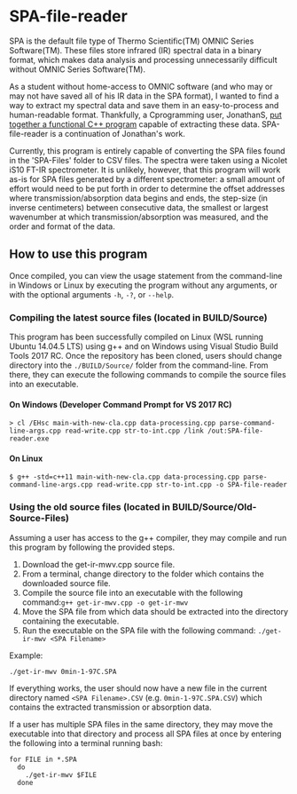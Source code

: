 # SPA-file-reader

SPA is the default file type of Thermo Scientific(TM) OMNIC Series Software(TM). These files store infrared (IR) spectral data in a binary format, which makes data analysis and processing unnecessarily difficult without OMNIC Series Software(TM).

As a student without home-access to OMNIC software (and who may or may not have saved all of his IR data in the SPA format), I wanted to find a way to extract my spectral data and save them in an easy-to-process and human-readable format. Thankfully, a Cprogramming user, JonathanS, [put together a functional C++ program](https://cboard.cprogramming.com/cplusplus-programming/152474-reading-ir-spectrosopy-file-spa-file-unknown-binary-file.html) capable of extracting these data. SPA-file-reader is a continuation of Jonathan's work.

Currently, this program is entirely capable of converting the SPA files found in the 'SPA-Files' folder to CSV files. The spectra were taken using a Nicolet iS10 FT-IR spectrometer. It is unlikely, however, that this program will work as-is for SPA files generated by a different spectrometer: a small amount of effort would need to be put forth in order to determine the offset addresses where transmission/absorption data begins and ends, the step-size (in inverse centimeters) between consecutive data, the smallest or largest wavenumber at which transmission/absorption was measured, and the order and format of the data.

## How to use this program

Once compiled, you can view the usage statement from the command-line in Windows or Linux by executing the program without any arguments, or with the optional arguments `-h`, `-?`, or `--help`.

### Compiling the latest source files (located in BUILD/Source)

This program has been successfully compiled on Linux (WSL running Ubuntu 14.04.5 LTS) using g++ and on Windows using Visual Studio Build Tools 2017 RC. Once the repository has been cloned, users should change directory into the `./BUILD/Source/` folder from the command-line. From there, they can execute the following commands to compile the source files into an executable.

#### On Windows (Developer Command Prompt for VS 2017 RC)
```
> cl /EHsc main-with-new-cla.cpp data-processing.cpp parse-command-line-args.cpp read-write.cpp str-to-int.cpp /link /out:SPA-file-reader.exe
```

#### On Linux
```
$ g++ -std=c++11 main-with-new-cla.cpp data-processing.cpp parse-command-line-args.cpp read-write.cpp str-to-int.cpp -o SPA-file-reader
```

### Using the old source files (located in BUILD/Source/Old-Source-Files)

Assuming a user has access to the g++ compiler, they may compile and run this program by following the provided steps.

1. Download the get-ir-mwv.cpp source file.
2. From a terminal, change directory to the folder which contains the downloaded source file.
3. Compile the source file into an executable with the following command:`g++ get-ir-mwv.cpp -o get-ir-mwv`
4. Move the SPA file from which data should be extracted into the directory containing the executable.
5. Run the executable on the SPA file with the following command: `./get-ir-mwv <SPA Filename>`

Example:
```
./get-ir-mwv 0min-1-97C.SPA
```

If everything works, the user should now have a new file in the current directory named `<SPA Filename>.CSV` (e.g. `0min-1-97C.SPA.CSV`) which contains the extracted transmission or absorption data.

If a user has multiple SPA files in the same directory, they may move the executable into that directory and process all SPA files at once by entering the following into a terminal running bash:
```
for FILE in *.SPA
  do
    ./get-ir-mwv $FILE
  done
```
